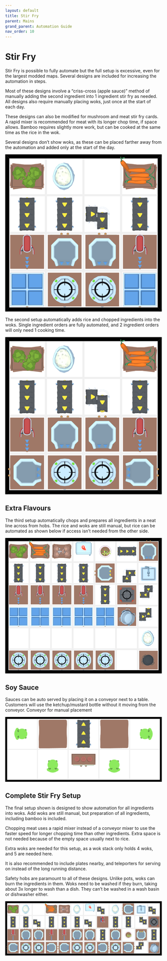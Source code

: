```yaml
---
layout: default
title: Stir Fry
parent: Mains
grand_parent: Automation Guide
nav_order: 10
---
```


# Stir Fry

Stir Fry is possible to fully automate but the full setup is excessive, even for the largest modded maps. Several designs are included for increasing the automation in steps.

Most of these designs involve a “criss-cross (apple sauce)” method of manually adding the second ingredient into 1 ingredient stir fry as needed. All designs also require manually placing woks, just once at the start of each day.

These designs can also be modified for mushroom and meat stir fry cards. A rapid mixer is recommended for meat with its longer chop time, if space allows. Bamboo requires slightly more work, but can be cooked at the same time as the rice in the wok.


Several designs don’t show woks, as these can be placed farther away from the automation and added only at the start of the day.

![stir_fry_1.png](</assets/images/guide/mains/stir_fry/stir_fry_1.png>)

The second setup automatically adds rice and chopped ingredients into the woks. Single ingredient orders are fully automated, and 2 ingredient orders will only need 1 cooking time.

![stir_fry_2.png](</assets/images/guide/mains/stir_fry/stir_fry_2.png>)


## Extra Flavours

The third setup automatically chops and prepares all ingredients in a neat line across from hobs. The rice and woks are still manual, but rice can be automated as shown below if access isn’t needed from the other side.

![stir_fry_3.png](</assets/images/guide/mains/stir_fry/stir_fry_3.png>)

## Soy Sauce

Sauces can be auto served by placing it on a conveyor next to a table. Customers will use the ketchup/mustard bottle without it moving from the conveyor. Conveyor for manual placement

![hot_dogs_sauce.png](</assets/images/guide/mains/hot_dogs/hot_dogs_sauce.png>)

## Complete Stir Fry Setup

The final setup shown is designed to show automation for all ingredients into woks. Add woks are still manual, but preparation of all ingredients, including bamboo is included.

Chopping meat uses a rapid mixer instead of a conveyor mixer to use the faster speed for longer chopping time than other ingredients. Extra space is not needed because of the empty space usually next to rice.

Extra woks are needed for this setup, as a wok stack only holds 4 woks, and 5 are needed here.

It is also recommended to include plates nearby, and teleporters for serving on instead of the long running distance.

Safety hobs are paramount to all of these designs. Unlike pots, woks can burn the ingredients in them. Woks need to be washed if they burn, taking about 3x longer to wash than a dish. They can’t be washed in a wash basin or dishwasher either.

![stir_fry_full.png](</assets/images/guide/mains/stir_fry/stir_fry_full.png>)